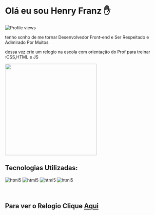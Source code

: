 
# Olá eu sou Henry Franz ✋
<img src="https://komarev.com/ghpvc/?username=Henrytos&color=blue" alt="Profile views" />

tenho sonho de me tornar Desenvolvedor Front-end e Ser Respeitado e Adimirado Por Muitos

dessa vez crie um relogio na escola com orientação do Prof para treinar :CSS,HTML e JS



<img width="300em"  src="https://raw.githubusercontent.com/gist/Henrytos/ccb6a102c5011d9776727335cfc70d69/raw/cf57505a8e7756d499e502111a0eb845b17c7b9e/rlogio.svg"/>



## Tecnologias Utilizadas:

<div style="display: inli_block">
<img align="center" alt="html5" src="https://img.shields.io/badge/HTML5-rgb(227,%2079,%2038)?style=for-the-badge&logo=html5&logoColor=white">
<img align="center" alt="html5" src="https://img.shields.io/badge/CSS3-rgb(21,%20114,%20182)?style=for-the-badge&logo=css3&logoColor=white">
<img align="center" alt="html5" src="https://img.shields.io/badge/Javascript-rgb(247,%20223,%2030)?style=for-the-badge&logo=javascript&logoColor=black">
<img align="center" alt="html5" src="https://img.shields.io/badge/BOOTSTRAP-rgb(86,%2061,%20124)?style=for-the-badge&logo=bootstrap&logoColor=white">
</div>
  <br>
  <br>

## <p>Para ver o Relogio Clique <a href="https://henrytos.github.io/Relogio/">Aqui</a></p>
